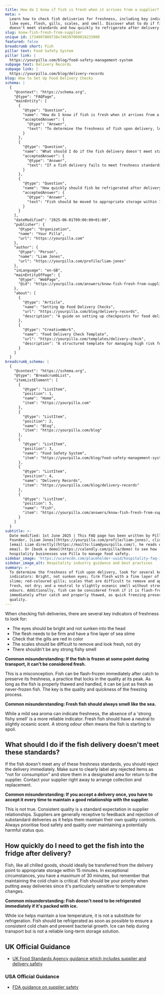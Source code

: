 ```yaml
---
title: How do I know if fish is fresh when it arrives from a supplier?
meta: >
  Learn how to check fish deliveries for freshness, including key indicators
  like eyes, flesh, gills, scales, and smell. Discover what to do if fish
  doesn't meet standards and how quickly to refrigerate after delivery.
slug: know-fish-fresh-from-supplier
unique id: 1734097889738x740397009018233900
featured: false
breadcrumb short: Fish
pillar text: Food Safety System
pillar link: |
  https://yourpilla.com/blog/food-safety-management-system
subpage text: Delivery Records
subpage link: |
  https://yourpilla.com/blog/delivery-records
blog: How to Set Up Food Delivery Checks
schema: |
  {
    "@context": "https://schema.org",
    "@type": "FAQPage",
    "mainEntity": [
      {
        "@type": "Question",
        "name": "How do I know if fish is fresh when it arrives from a supplier?",
        "acceptedAnswer": {
          "@type": "Answer",
          "text": "To determine the freshness of fish upon delivery, look for several key indicators: Bright, not sunken eyes; firm flesh with a fine layer of sea slime; red-coloured gills; scales that are difficult to remove and appear fresh, not dry; and a neutral to slightly oceanic smell without strong fishy odours. Additionally, fish can be considered fresh if it is flash-frozen immediately after catch and properly thawed, as quick freezing preserves its quality."
        }
      },
      {
        "@type": "Question",
        "name": "What should I do if the fish delivery doesn't meet standards of freshness?",
        "acceptedAnswer": {
          "@type": "Answer",
          "text": "If a fish delivery fails to meet freshness standards, reject the delivery immediately, label the rejected items as 'not for consumption', and store them in a designated area. Promptly contact the supplier to arrange for collection and replacement of the delivery. Always prioritise food safety and quality, feedback to suppliers helps them maintain quality too."
        }
      },
      {
        "@type": "Question",
        "name": "How quickly should fish be refrigerated after delivery?",
        "acceptedAnswer": {
          "@type": "Answer",
          "text": "Fish should be moved to appropriate storage within 15 minutes of delivery. In exceptional circumstances, a maximum of 30 minutes is allowed. This swift transfer is essential for maintaining the cold chain, preventing bacterial growth, and ensuring food safety."
        }
      }
    ],
    "dateModified": "2025-06-01T09:00:00+01:00",
    "publisher": {
      "@type": "Organization",
      "name": "Your Pilla",
      "url": "https://yourpilla.com"
    },
    "author": {
      "@type": "Person",
      "name": "Liam Jones",
      "url": "https://yourpilla.com/profile/liam-jones"
    },
    "inLanguage": "en-GB",
    "mainEntityOfPage": {
      "@type": "WebPage",
      "@id": "https://yourpilla.com/answers/know-fish-fresh-from-supplier"
    },
    "about": [
      {
        "@type": "Article",
        "name": "Setting Up Food Delivery Checks",
        "url": "https://yourpilla.com/blog/delivery-records",
        "description": "A guide on setting up checkpoints for food delivery to manage food safety effectively."
      },
      {
        "@type": "CreativeWork",
        "name": "Food Delivery Check Template",
        "url": "https://yourpilla.com/templates/delivery-check",
        "description": "A structured template for managing high risk food deliveries, facilitating issue tracking and compliance documentation."
      }
    ]
  }
breadcrumb_schema: |
  {
    "@context": "https://schema.org",
    "@type": "BreadcrumbList",
    "itemListElement": [
      {
        "@type": "ListItem",
        "position": 1,
        "name": "Home",
        "item": "https://yourpilla.com"
      },
      {
        "@type": "ListItem",
        "position": 2,
        "name": "Blog",
        "item": "https://yourpilla.com/blog"
      },
      {
        "@type": "ListItem",
        "position": 3,
        "name": "Food Safety System",
        "item": "https://yourpilla.com/blog/food-safety-management-system"
      },
      {
        "@type": "ListItem",
        "position": 4,
        "name": "Delivery Records",
        "item": "https://yourpilla.com/blog/delivery-records"
      },
      {
        "@type": "ListItem",
        "position": 5,
        "name": "Fish",
        "item": "https://yourpilla.com/answers/know-fish-fresh-from-supplier"
      }
    ]
  }
subtitle: >-
  Date modified: 1st June 2025 | This FAQ page has been written by Pilla
  Founder, [Liam Jones](https://yourpilla.com/profile/liam-jones), click to
  [email Liam directly](https://mailto:liam@yourpilla.com/), he reads every
  email. Or [book a demo](https://calendly.com/pilla/demo) to see how
  hospitality businesses use Pilla to manage food safety.
sidebar_image: 'https://ucarecdn.com/placeholder-uuid/hospitality-faq-image.jpg'
sidebar_image_alt: Hospitality industry guidance and best practices
summary: >-
  To determine the freshness of fish upon delivery, look for several key
  indicators: Bright, not sunken eyes; firm flesh with a fine layer of sea
  slime; red-coloured gills; scales that are difficult to remove and appear
  fresh, not dry; and a neutral to slightly oceanic smell without strong fishy
  odours. Additionally, fish can be considered fresh if it is flash-frozen
  immediately after catch and properly thawed, as quick freezing preserves its
  quality.
---
```

When checking fish deliveries, there are several key indicators of freshness to look for:

-   The eyes should be bright and not sunken into the head
-   The flesh needs to be firm and have a fine layer of sea slime
-   Check that the gills are red in color
-   The scales should be difficult to remove and look fresh, not dry
-   There shouldn't be any strong fishy smell

**Common misunderstanding: If the fish is frozen at some point during transport, it can't be considered fresh.**

This is a misconception. Fish can be flash-frozen immediately after catch to preserve its freshness, a practice that locks in the quality at its peak. As long as the fish is properly thawed and handled, it can be just as fresh as never-frozen fish. The key is the quality and quickness of the freezing process.

**Common misunderstanding: Fresh fish should always smell like the sea.**

While a mild sea aroma can indicate freshness, the absence of a 'strong fishy smell' is a more reliable indicator. Fresh fish should have a neutral to slightly oceanic scent. A strong odour often means the fish is starting to spoil.

## What should I do if the fish delivery doesn't meet these standards?

If the fish doesn't meet any of these freshness standards, you should reject the delivery immediately. Make sure to clearly label any rejected items as "not for consumption" and store them in a designated area for return to the supplier. Contact your supplier right away to arrange collection and replacement.

**Common misunderstanding: If you accept a delivery once, you have to accept it every time to maintain a good relationship with the supplier.**

This is not true. Consistent quality is a standard expectation in supplier relationships. Suppliers are generally receptive to feedback and rejection of substandard deliveries as it helps them maintain their own quality controls. Always prioritise food safety and quality over maintaining a potentially harmful status quo.

## How quickly do I need to get the fish into the fridge after delivery?

Fish, like all chilled goods, should ideally be transferred from the delivery point to appropriate storage within 15 minutes. In exceptional circumstances, you have a maximum of 30 minutes, but remember that maintaining the cold chain is critical. Fish should be your priority when putting away deliveries since it's particularly sensitive to temperature changes.

**Common misunderstanding: Fish doesn't need to be refrigerated immediately if it's packed with ice.**

While ice helps maintain a low temperature, it is not a substitute for refrigeration. Fish should be refrigerated as soon as possible to ensure a consistent cold chain and prevent bacterial growth. Ice can help during transport but is not a reliable long-term storage solution.

## UK Official Guidance

-   [UK Food Standards Agency guidance which includes supplier and delivery safety](https://www.food.gov.uk/business-guidance/managing-food-safety)

### USA Official Guidance

-   [FDA guidance on supplier safety](https://www.fda.gov/food/importing-food-products-united-states/industry-resources-third-party-audit-standards-and-fsma-supplier-verification-requirements)
